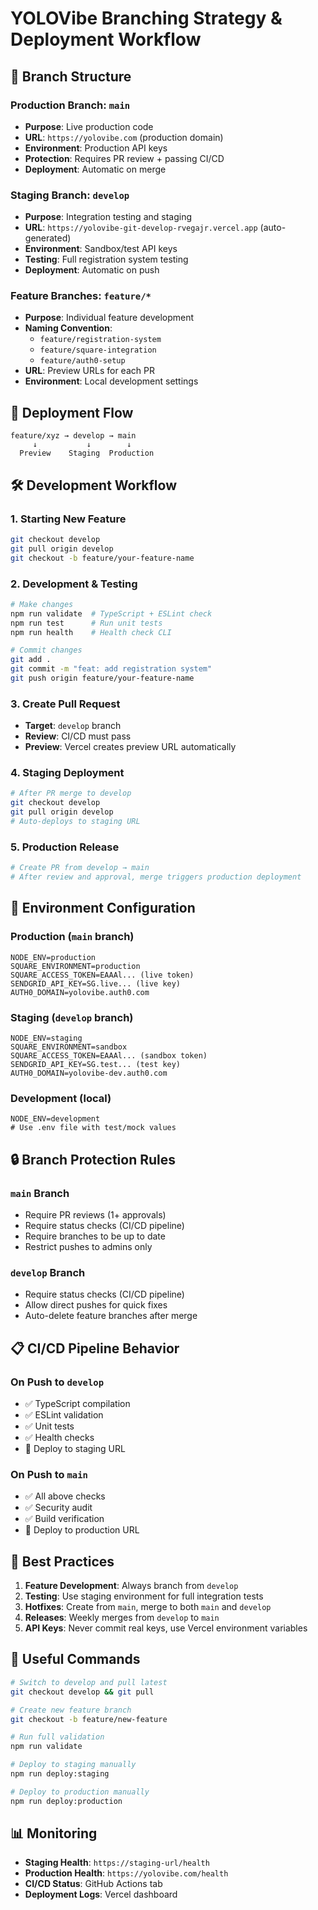 # YOLOVibe Branching Strategy & Deployment Workflow

## 🌿 Branch Structure

### Production Branch: `main`
- **Purpose**: Live production code
- **URL**: `https://yolovibe.com` (production domain)
- **Environment**: Production API keys
- **Protection**: Requires PR review + passing CI/CD
- **Deployment**: Automatic on merge

### Staging Branch: `develop` 
- **Purpose**: Integration testing and staging
- **URL**: `https://yolovibe-git-develop-rvegajr.vercel.app` (auto-generated)
- **Environment**: Sandbox/test API keys
- **Testing**: Full registration system testing
- **Deployment**: Automatic on push

### Feature Branches: `feature/*`
- **Purpose**: Individual feature development
- **Naming Convention**: 
  - `feature/registration-system`
  - `feature/square-integration`
  - `feature/auth0-setup`
- **URL**: Preview URLs for each PR
- **Environment**: Local development settings

## 🚀 Deployment Flow

```
feature/xyz → develop → main
     ↓           ↓        ↓
  Preview    Staging  Production
```

## 🛠️ Development Workflow

### 1. Starting New Feature
```bash
git checkout develop
git pull origin develop
git checkout -b feature/your-feature-name
```

### 2. Development & Testing
```bash
# Make changes
npm run validate  # TypeScript + ESLint check
npm run test      # Run unit tests
npm run health    # Health check CLI

# Commit changes
git add .
git commit -m "feat: add registration system"
git push origin feature/your-feature-name
```

### 3. Create Pull Request
- **Target**: `develop` branch
- **Review**: CI/CD must pass
- **Preview**: Vercel creates preview URL automatically

### 4. Staging Deployment
```bash
# After PR merge to develop
git checkout develop
git pull origin develop
# Auto-deploys to staging URL
```

### 5. Production Release
```bash
# Create PR from develop → main
# After review and approval, merge triggers production deployment
```

## 🔧 Environment Configuration

### Production (`main` branch)
```env
NODE_ENV=production
SQUARE_ENVIRONMENT=production
SQUARE_ACCESS_TOKEN=EAAAl... (live token)
SENDGRID_API_KEY=SG.live... (live key)
AUTH0_DOMAIN=yolovibe.auth0.com
```

### Staging (`develop` branch)
```env
NODE_ENV=staging
SQUARE_ENVIRONMENT=sandbox
SQUARE_ACCESS_TOKEN=EAAAl... (sandbox token)
SENDGRID_API_KEY=SG.test... (test key)
AUTH0_DOMAIN=yolovibe-dev.auth0.com
```

### Development (local)
```env
NODE_ENV=development
# Use .env file with test/mock values
```

## 🔒 Branch Protection Rules

### `main` Branch
- Require PR reviews (1+ approvals)
- Require status checks (CI/CD pipeline)
- Require branches to be up to date
- Restrict pushes to admins only

### `develop` Branch
- Require status checks (CI/CD pipeline)
- Allow direct pushes for quick fixes
- Auto-delete feature branches after merge

## 📋 CI/CD Pipeline Behavior

### On Push to `develop`
- ✅ TypeScript compilation
- ✅ ESLint validation
- ✅ Unit tests
- ✅ Health checks
- 🚀 Deploy to staging URL

### On Push to `main`
- ✅ All above checks
- ✅ Security audit
- ✅ Build verification
- 🚀 Deploy to production URL

## 🎯 Best Practices

1. **Feature Development**: Always branch from `develop`
2. **Testing**: Use staging environment for full integration tests
3. **Hotfixes**: Create from `main`, merge to both `main` and `develop`
4. **Releases**: Weekly merges from `develop` to `main`
5. **API Keys**: Never commit real keys, use Vercel environment variables

## 🔗 Useful Commands

```bash
# Switch to develop and pull latest
git checkout develop && git pull

# Create new feature branch
git checkout -b feature/new-feature

# Run full validation
npm run validate

# Deploy to staging manually
npm run deploy:staging

# Deploy to production manually  
npm run deploy:production
```

## 📊 Monitoring

- **Staging Health**: `https://staging-url/health`
- **Production Health**: `https://yolovibe.com/health`
- **CI/CD Status**: GitHub Actions tab
- **Deployment Logs**: Vercel dashboard
